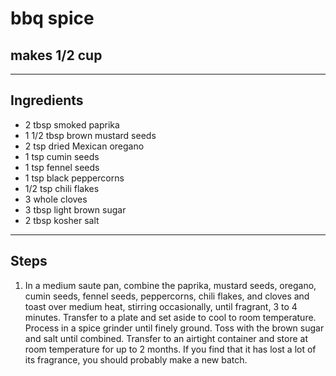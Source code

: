 # bbq spice

## makes 1/2 cup

---

## Ingredients

* 2 tbsp smoked paprika
* 1 1/2 tbsp brown mustard seeds
* 2 tsp dried Mexican oregano
* 1 tsp cumin seeds
* 1 tsp fennel seeds
* 1 tsp black peppercorns
* 1/2 tsp chili flakes
* 3 whole cloves
* 3 tbsp light brown sugar
* 2 tbsp kosher salt

---

## Steps

1.  In a medium saute pan, combine the paprika, mustard seeds, oregano, cumin seeds, fennel seeds, peppercorns, chili flakes, and cloves and toast over medium heat, stirring occasionally, until fragrant, 3 to 4 minutes. Transfer to a plate and set aside to cool to room temperature. Process in a spice grinder until finely ground. Toss with the brown sugar and salt until combined. Transfer to an airtight container and store at room temperature for up to 2 months. If you find that it has lost a lot of its fragrance, you should probably make a new batch.